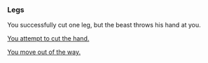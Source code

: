 ### Legs

You successfully cut one leg, but the beast throws his hand at you.

[You attempt to cut the hand.](hands.md)

[You move out of the way.](died.md)

